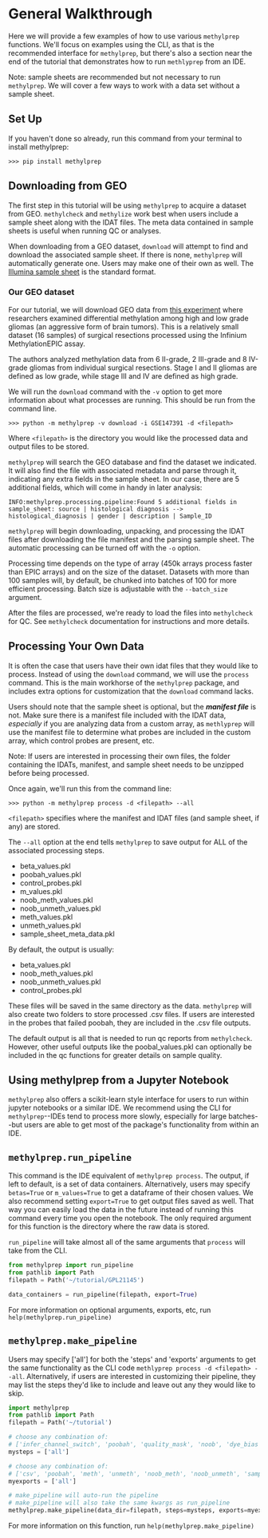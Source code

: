 # General Walkthrough

Here we will provide a few examples of how to use various `methylprep` functions. We'll focus on examples using the CLI, as that is the recommended interface for `methylprep`, but there's also a section near the end of the tutorial that demonstrates how to run `methlyprep` from an IDE.

Note: sample sheets are recommended but not necessary to run `methylprep`. We will cover a few ways to work with a data set without a sample sheet. 

## Set Up

If you haven't done so already, run this command from your terminal to install methylprep:
```shell
>>> pip install methylprep
```
## Downloading from GEO
The first step in this tutorial will be using ```methylprep``` to acquire a dataset from GEO. ```methylcheck``` and `methylize`  work best when users include a sample sheet along with the IDAT files. The meta data contained in sample sheets is useful when running QC or analyses. 

When downloading from a GEO dataset, `download` will attempt to find and download the associated sample sheet. If there is none, ```methylprep``` will automatically generate one. Users may make one of their own as well. The [Illumina sample sheet](https://support.illumina.com/downloads/infinium-methylationepic-sample-sheet.html) is the standard format. 

### Our GEO dataset
For our tutorial, we will download GEO data from [this experiment](https://www.ncbi.nlm.nih.gov/geo/query/acc.cgi?acc=GSE147391) where researchers examined differential methylation among high and low grade gliomas (an aggressive form of brain tumors). This is a relatively small dataset (16 samples) of surgical resections processed using the Infinium MethylationEPIC assay.

The authors analyzed methylation data from 6 II-grade, 2 III-grade and 8 IV-grade gliomas from individual surgical resections. Stage I and II gliomas are defined as low grade, while stage III and IV are defined as high grade. 

We will run the `download` command with the `-v` option to get more information about what processes are running. This should be run from the command line. 

```shell
>>> python -m methylprep -v download -i GSE147391 -d <filepath>
```
 Where `<filepath>` is the directory you would like the processed data and output files to be stored.

```methylprep``` will search the GEO database and find the dataset we indicated. It will also find the file with associated metadata and parse through it, indicating any extra fields in the sample sheet. In our case, there are 5 additional fields, which will come in handy in later analysis: 

```shell
INFO:methylprep.processing.pipeline:Found 5 additional fields in sample_sheet: source | histological diagnosis --> histological_diagnosis | gender | description | Sample_ID
```

```methylprep``` will begin downloading, unpacking, and processing the IDAT files after downloading the file manifest and the parsing sample sheet. The automatic processing can be turned off with the `-o` option. 

Processing time depends on the type of array (450k arrays process faster than EPIC arrays) and on the size of the dataset. Datasets with more than 100 samples will, by default, be chunked into batches of 100 for more efficient processing. Batch size is adjustable with the `--batch_size` argument. 

After the files are processed, we're ready to load the files into `methylcheck` for QC. See `methylcheck` documentation for instructions and more details.

## Processing Your Own Data
It is often the case that users have their own idat files that they would like to process.  Instead of using the ```download``` command, we will use the ```process``` command. This is the main workhorse of the ```methylprep``` package, and includes extra options for customization that the ```download``` command lacks.

Users should note that the sample sheet is optional, but the ***manifest file*** is not. Make sure there is a manifest file included with the IDAT data, *especially* if you are analyzing data from a custom array, as ```methlyprep``` will use the manifest file to determine what probes are included in the custom array, which control probes are present, etc. 

Note: If users are interested in processing their own files, the folder containing the IDATs, manifest, and sample sheet needs to be unzipped before being processed. 

Once again, we'll run this from the command line:

```shell
>>> python -m methylprep process -d <filepath> --all
```

`<filepath>` specifies where the manifest and IDAT files (and sample sheet, if any) are stored. 

The `--all` option at the end tells ```methylprep``` to save output for ALL of the associated processing steps.<br>

- beta_values.pkl
- poobah_values.pkl
- control_probes.pkl
- m_values.pkl
- noob_meth_values.pkl
- noob_unmeth_values.pkl
- meth_values.pkl
- unmeth_values.pkl
- sample_sheet_meta_data.pkl

By default, the output is usually: 
- beta_values.pkl
- noob_meth_values.pkl
- noob_unmeth_values.pkl
- control_probes.pkl

These files will be saved in the same directory as the data. ```methylprep``` will also create two folders to store processed .csv files. If users are interested in the probes that failed poobah, they are included in the .csv file outputs.

The default output is all that is needed to run qc reports from ```methylcheck```. However, other useful outputs like the poobal_values.pkl can optionally be included in the qc functions for greater details on sample quality.  

## Using methylprep from a Jupyter Notebook
`methylprep` also offers a scikit-learn style interface for users to run within jupyter notebooks or a similar IDE. We recommend using the CLI for `methylprep`--IDEs tend to process more slowly, especially for large batches--but users are able to get most of the package's functionality from within an IDE.

## `methylprep.run_pipeline`
This command is the IDE equivalent of `methylprep process`. The output, if left to default, is a set of data containers. Alternatively, users may specify `betas=True` or `m_values=True` to get a dataframe of their chosen values. We also recommend setting `export=True` to get output files saved as well. That way you can easily load the data in the future instead of running this command every time you open the notebook. The only required argument for this function is the directory where the raw data is stored. 

`run_pipeline` will take almost all of the same arguments that `process` will take from the CLI.

```python
from methylprep import run_pipeline
from pathlib import Path
filepath = Path('~/tutorial/GPL21145')

data_containers = run_pipeline(filepath, export=True)
```

For more information on optional arguments, exports, etc, run `help(methylprep.run_pipeline)`


## `methylprep.make_pipeline`
Users may specify ['all'] for both the 'steps' and 'exports' arguments to get the same functionality as the CLI code `methlyprep process -d <filepath> --all`. Alternatively, if users are interested in customizing their pipeline, they may list the steps they'd like to include and leave out any they would like to skip. 

```python
import methylprep
from pathlib import Path
filepath = Path('~/tutorial')

# choose any combination of:
# ['infer_channel_switch', 'poobah', 'quality_mask', 'noob', 'dye_bias']
mysteps = ['all']

# choose any combination of:
# ['csv', 'poobah', 'meth', 'unmeth', 'noob_meth', 'noob_unmeth', 'sample_sheet_meta_data', 'mouse', 'control']
myexports = ['all'] 

# make_pipeline will auto-run the pipeline 
# make_pipeline will also take the same kwargs as run_pipeline
methylprep.make_pipeline(data_dir=filepath, steps=mysteps, exports=myexports, estimator=None)
```

For more information on this function, run `help(methylprep.make_pipeline)`